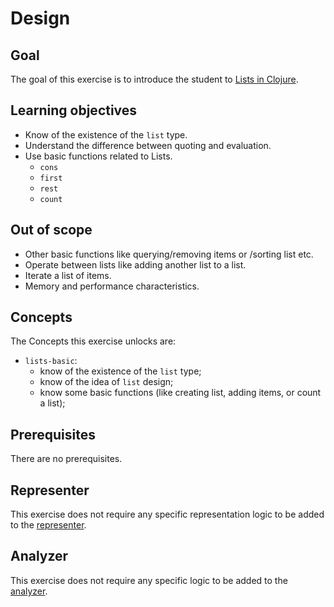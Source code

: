 # Design

## Goal

The goal of this exercise is to introduce the student to [Lists in Clojure](https://clojure.org/reference/data_structures#Lists).

## Learning objectives

- Know of the existence of the `list` type.
- Understand the difference between quoting and evaluation.
- Use basic functions related to Lists.
  - `cons`
  - `first`
  - `rest`
  - `count`

## Out of scope

- Other basic functions like querying/removing items or /sorting list etc.
- Operate between lists like adding another list to a list.
- Iterate a list of items.
- Memory and performance characteristics.

## Concepts

The Concepts this exercise unlocks are:

- `lists-basic`: 
  - know of the existence of the `list` type; 
  - know of the idea of `list` design; 
  - know some basic functions (like creating list, adding items, or count a list);

## Prerequisites

There are no prerequisites.

## Representer

This exercise does not require any specific representation logic to be added to the [representer][representer].

## Analyzer

This exercise does not require any specific logic to be added to the [analyzer][analyzer].

[analyzer]: https://github.com/exercism/csharp-analyzer
[representer]: https://github.com/exercism/csharp-representer
